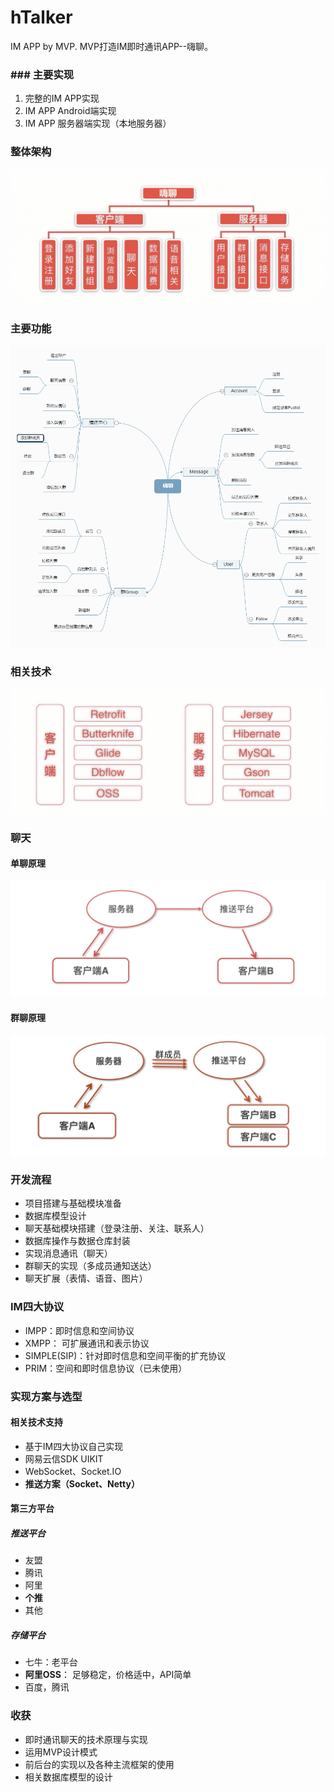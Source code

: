# hTalker
 IM APP by MVP.  MVP打造IM即时通讯APP--嗨聊。

### ### 主要实现

1. 完整的IM APP实现
2. IM APP Android端实现
3. IM APP 服务器端实现（本地服务器）

### 整体架构

<img src="img\global_design.png" style="zoom:61%;" />

### 主要功能

![](img\htalker.png)

### 相关技术

![](img\technologies.png)

### 聊天

#### 单聊原理

![](img\talk.jpg)

#### 群聊原理

![](img\group_talk.jpg)

### 开发流程

- 项目搭建与基础模块准备
- 数据库模型设计
- 聊天基础模块搭建（登录注册、关注、联系人）
- 数据库操作与数据仓库封装
- 实现消息通讯（聊天）
- 群聊天的实现（多成员通知送达）
- 聊天扩展（表情、语音、图片）

### IM四大协议

- IMPP：即时信息和空间协议
- XMPP： 可扩展通讯和表示协议
- SIMPLE(SIP)：针对即时信息和空间平衡的扩充协议
- PRIM：空间和即时信息协议（已未使用）

### 实现方案与选型

#### 相关技术支持

- 基于IM四大协议自己实现
- 网易云信SDK UIKIT
- WebSocket、Socket.IO
- **推送方案（Socket、Netty）**

#### 第三方平台

##### 推送平台

- 友盟
- 腾讯
- 阿里
- **个推**
- 其他

##### 存储平台

- 七牛：老平台
- **阿里OSS**： 足够稳定，价格适中，API简单
- 百度，腾讯

### 收获

- 即时通讯聊天的技术原理与实现
- 运用MVP设计模式
- 前后台的实现以及各种主流框架的使用
- 相关数据库模型的设计

